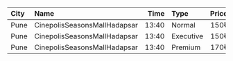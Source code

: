 | City | Name                         |  Time | Type      | Price | Capacity | Booked |
| :--- | :--------------------------- | ----: | :-------- | ----: | -------: | -----: |
| Pune | CinepolisSeasonsMallHadapsar | 13:40 | Normal    |  150₹ |       23 |     12 |
| Pune | CinepolisSeasonsMallHadapsar | 13:40 | Executive |  150₹ |       68 |     38 |
| Pune | CinepolisSeasonsMallHadapsar | 13:40 | Premium   |  170₹ |       40 |     20 |